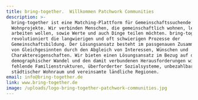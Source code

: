 ```yaml
---
title: bring-together.  Willkommen Patchwork Communities
description: >-
  bring-together ist eine Matching-Plattform für Gemeinschaftssuchende und
  Wohnprojekte. Wir verbinden Menschen, die gemeinschaftlich wohnen, leben oder
  arbeiten wollen, sowie Werte und auch Dinge teilen möchten. bring-together
  revolutioniert die langwierigen und oft schwierigen Prozesse der
  Gemeinschaftsbildung. Der Lösungsansatz besteht im passgenauen Zusammenführen
  von Gleichgesinnten durch den Abgleich von Interessen, Wünschen und
  Charaktereigenschaften. Wir bieten einen Lösungsansatz im Bezug auf den
  demographischer Wandel und den damit verbundenen Herausforderungen wie
  fehlende Familienstrukturen, überforderter Sozialsysteme, unbezahlbarer
  städtischer Wohnraum und vereinsamte ländliche Regionen.
email: info@bring-together.de
link: www.bring-together.de
image: /uploads/logo-bring-together-patchwork-communities.jpg
---
```


